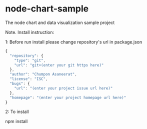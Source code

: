 # node-chart-sample
The node chart and data visualization sample project

Note. Install instruction:

1: Before run install please change repository's url in package.json
```javascript
{
  "repository": {
    "type": "git",
    "url": "git+(enter your git https here)"
  },
  "author": "Chumpon Asaneerat",
  "license": "ISC",
  "bugs": {
    "url": "(enter your project issue url here)"
  },
  "homepage": "(enter your project homepage url here)"
}
```
2: To install

npm install
